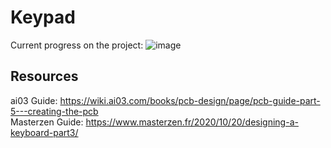 # Keypad
Current progress on the project:
![image](https://user-images.githubusercontent.com/79007923/220419434-ccc3c412-7593-476c-bf24-5dad27bf005b.png)

## Resources
ai03 Guide:       https://wiki.ai03.com/books/pcb-design/page/pcb-guide-part-5---creating-the-pcb  
Masterzen Guide:  https://www.masterzen.fr/2020/10/20/designing-a-keyboard-part3/


